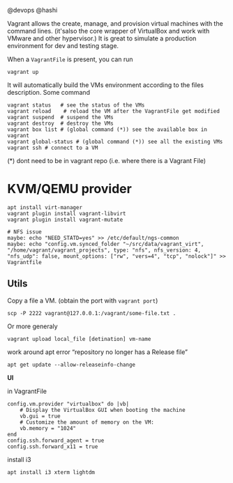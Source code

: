 @devops
@hashi


Vagrant allows the create, manage, and provision virtual machines with the command lines. (it'salso the core wrapper of VirtualBox and work with VMware and other hypervisor.)
It is great to simulate a production environment for dev and testing stage.

When a `VagrantFile` is present, you can run

    vagrant up

It will automatically build the VMs environment according to the files description.
Some command

    vagrant status   # see the status of the VMs
    vagrant reload    # reload the VM after the VagrantFile get modified
    vagrant suspend  # suspend the VMs
    vagrant destroy  # destroy the VMs
    vagrant box list # (global command (*)) see the available box in vagrant
    vagrant global-status # (global command (*)) see all the existing VMs
    vagrant ssh # connect to a VM

(\*) dont need to be in vagrant repo (i.e. where there is a Vagrant File)

# KVM/QEMU provider

    apt install virt-manager
    vagrant plugin install vagrant-libvirt
    vagrant plugin install vagrant-mutate

    # NFS issue
    maybe: echo "NEED_STATD=yes" >> /etc/default/ngs-common 
    maybe: echo "config.vm.synced_folder "~/src/data/vagrant_virt", "/home/vagrant/vagrant_projects", type: "nfs", nfs_version: 4, "nfs_udp": false, mount_options: ["rw", "vers=4", "tcp", "nolock"]" >> Vagrantfile

## Utils

Copy a file a VM. (obtain the port with `vagrant port`)

    scp -P 2222 vagrant@127.0.0.1:/vagrant/some-file.txt .

Or more generaly

    vagrant upload local_file [detination] vm-name


work around apt error “repository no longer has a Release file”

    apt get update --allow-releaseinfo-change

**UI**

in VagrantFile

    config.vm.provider "virtualbox" do |vb|
        # Display the VirtualBox GUI when booting the machine
        vb.gui = true
        # Customize the amount of memory on the VM:
        vb.memory = "1024"
    end
    config.ssh.forward_agent = true
    config.ssh.forward_x11 = true


install i3

    apt install i3 xterm lightdm

